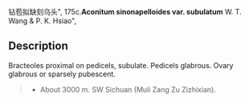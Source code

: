 钻苞拟缺刻乌头",
175c.**Aconitum sinonapelloides var. subulatum** W. T. Wang & P. K. Hsiao",

## Description
Bracteoles proximal on pedicels, subulate. Pedicels glabrous. Ovary glabrous or sparsely pubescent.

> * About 3000 m. SW Sichuan (Muli Zang Zu Zizhixian).
